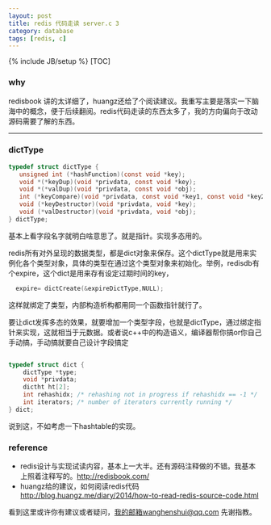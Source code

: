 ```yaml
---
layout: post
title: redis 代码走读 server.c 3
category: database
tags: [redis, c]
---
```

{% include JB/setup %}
[TOC]

### why

redisbook 讲的太详细了，huangz还给了个阅读建议。我重写主要是落实一下脑海中的概念，便于后续翻阅。redis代码走读的东西太多了，我的方向偏向于改动源码需要了解的东西。

---

### dictType

 ```c
typedef struct dictType {
    unsigned int (*hashFunction)(const void *key);
    void *(*keyDup)(void *privdata, const void *key);
    void *(*valDup)(void *privdata, const void *obj);
    int (*keyCompare)(void *privdata, const void *key1, const void *key2);
    void (*keyDestructor)(void *privdata, void *key);
    void (*valDestructor)(void *privdata, void *obj);
} dictType;
 ```

基本上看字段名字就明白啥意思了。就是指针。实现多态用的。

redis所有对外呈现的数据类型，都是dict对象来保存。这个dictType就是用来实例化各个类型对象，具体的类型在通过这个类型对象来初始化。举例，redisdb有个expire，这个dict是用来存有设定过期时间的key，    

```c
  expire= dictCreate(&expireDictType,NULL);

```

这样就绑定了类型，内部构造析构都用同一个函数指针就行了。

要让dict发挥多态的效果，就要增加一个类型字段，也就是dictType，通过绑定指针来实现，这就相当于元数据。或者说c++中的构造语义，编译器帮你搞or你自己手动搞，手动搞就要自己设计字段搞定

```c

typedef struct dict {
	dictType *type;
	void *privdata;
	dictht ht[2];
	int rehashidx; /* rehashing not in progress if rehashidx == -1 */
	int iterators; /* number of iterators currently running */
} dict;

```

说到这，不如考虑一下hashtable的实现。



### reference

- redis设计与实现试读内容，基本上一大半。还有源码注释做的不错。我基本上照着注释写的。<http://redisbook.com/>
- huangz给的建议，如何阅读redis代码<http://blog.huangz.me/diary/2014/how-to-read-redis-source-code.html>

看到这里或许你有建议或者疑问，我的邮箱wanghenshui@qq.com 先谢指教。





